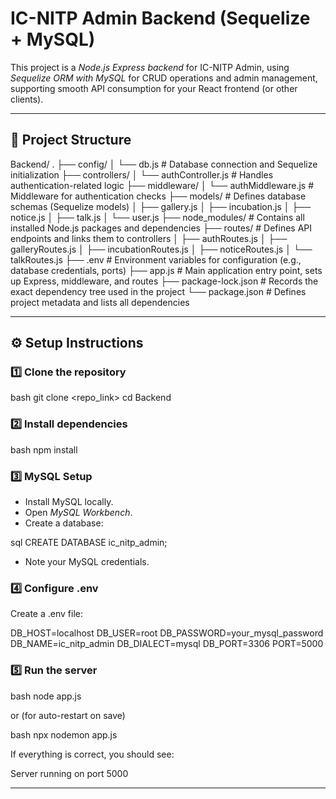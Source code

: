 # IC-NITP Admin Backend (Sequelize + MySQL)

This project is a *Node.js Express backend* for IC-NITP Admin, using *Sequelize ORM with MySQL* for CRUD operations and admin management, supporting smooth API consumption for your React frontend (or other clients).

---

## 📂 Project Structure


Backend/
.
├── config/
│   └── db.js                 # Database connection and Sequelize initialization
├── controllers/
│   └── authController.js     # Handles authentication-related logic
├── middleware/
│   └── authMiddleware.js     # Middleware for authentication checks
├── models/                   # Defines database schemas (Sequelize models)
│   ├── gallery.js
│   ├── incubation.js
│   ├── notice.js
│   ├── talk.js
│   └── user.js
├── node_modules/             # Contains all installed Node.js packages and dependencies
├── routes/                   # Defines API endpoints and links them to controllers
│   ├── authRoutes.js
│   ├── galleryRoutes.js
│   ├── incubationRoutes.js
│   ├── noticeRoutes.js
│   └── talkRoutes.js
├── .env                      # Environment variables for configuration (e.g., database credentials, ports)
├── app.js                    # Main application entry point, sets up Express, middleware, and routes
├── package-lock.json         # Records the exact dependency tree used in the project
└── package.json              # Defines project metadata and lists all dependencies


---

## ⚙ Setup Instructions

### 1️⃣ Clone the repository

bash
git clone <repo_link>
cd Backend


### 2️⃣ Install dependencies

bash
npm install


### 3️⃣ MySQL Setup

* Install MySQL locally.
* Open *MySQL Workbench*.
* Create a database:

sql
CREATE DATABASE ic_nitp_admin;


* Note your MySQL credentials.

### 4️⃣ Configure .env

Create a .env file:


DB_HOST=localhost
DB_USER=root
DB_PASSWORD=your_mysql_password
DB_NAME=ic_nitp_admin
DB_DIALECT=mysql
DB_PORT=3306
PORT=5000


### 5️⃣ Run the server

bash
node app.js


or (for auto-restart on save)

bash
npx nodemon app.js


If everything is correct, you should see:


Server running on port 5000


---
